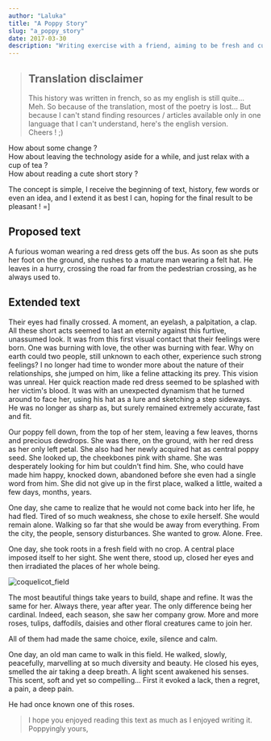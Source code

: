 ```yaml
---
author: "Laluka"
title: "A Poppy Story"
slug: "a_poppy_story"
date: 2017-03-30
description: "Writing exercise with a friend, aiming to be fresh and cute, about a poppy woman."
---
```


 > ## Translation disclaimer
 > This history was written in french, so as my english is still quite... Meh. So because of the translation, most of the poetry is lost... But because I can't stand finding resources / articles available only in one language that I can't understand, here's the english version.\
 Cheers ! ;)

How about some change ?\
How about leaving the technology aside for a while, and just relax with a cup of tea ?\
How about reading a cute short story ?

The concept is simple, I receive the beginning of text, history, few words or even an idea, and I extend it as best I can, hoping for the final result to be pleasant ! =]


## Proposed text

A furious woman wearing a red dress gets off the bus. As soon as she puts her foot on the ground, she rushes to a mature man wearing a felt hat. He leaves in a hurry, crossing the road far from the pedestrian crossing, as he always used to.

## Extended text

Their eyes had finally crossed. A moment, an eyelash, a palpitation, a clap. All these short acts seemed to last an eternity against this furtive, unassumed look. It was from this first visual contact that their feelings were born. One was burning with love, the other was burning with fear. Why on earth could two people, still unknown to each other, experience such strong feelings? I no longer had time to wonder more about the nature of their relationships, she jumped on him, like a feline attacking its prey. This vision was unreal. Her quick reaction made red dress seemed to be splashed with her victim's blood. It was with an unexpected dynamism that he turned around to face her, using his hat as a lure and sketching a step sideways. He was no longer as sharp as, but surely remained extremely accurate, fast and fit.

Our poppy fell down, from the top of her stem, leaving a few leaves, thorns and precious dewdrops. She was there, on the ground, with her red dress as her only left petal. She also had her newly acquired hat as central poppy seed. She looked up, the cheekbones pink with shame. She was desperately looking for him but couldn't find him. She, who could have made him happy, knocked down, abandoned before she even had a single word from him. She did not give up in the first place, walked a little, waited a few days, months, years.

One day, she came to realize that he would not come back into her life, he had fled. Tired of so much weakness, she chose to exile herself. She would remain alone. Walking so far that she would be away from everything. From the city, the people, sensory disturbances. She wanted to grow. Alone. Free.

One day, she took roots in a fresh field with no crop. A central place imposed itself to her sight. She went there, stood up, closed her eyes and then irradiated the places of her whole being.

<img class="img_big" src="/the_rest/coquelicot/coquelicot_field.jpg" alt="coquelicot_field">

The most beautiful things take years to build, shape and refine. It was the same for her. Always there, year after year. The only difference being her cardinal. Indeed, each season, she saw her company grow. More and more roses, tulips, daffodils, daisies and other floral creatures came to join her.

All of them had made the same choice, exile, silence and calm.

One day, an old man came to walk in this field. He walked, slowly, peacefully, marvelling at so much diversity and beauty. He closed his eyes, smelled the air taking a deep breath. A light scent awakened his senses. This scent, soft and yet so compelling... First it evoked a lack, then a regret, a pain, a deep pain.

He had once known one of this roses.

 > I hope you enjoyed reading this text as much as I enjoyed writing it.\
Poppyingly yours,
